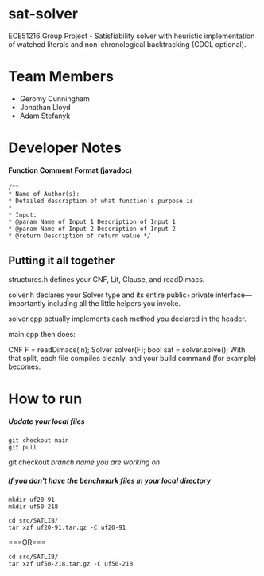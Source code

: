 # sat-solver
ECE51216 Group Project - Satisfiability solver with heuristic implementation of watched literals and non-chronological backtracking (CDCL optional).

# Team Members
* Geromy Cunningham
* Jonathan Lloyd
* Adam Stefanyk

# Developer Notes
#### Function Comment Format (javadoc)
```text
/**
* Name of Author(s):
* Detailed description of what function's purpose is
*
* Input:
* @param Name of Input 1 Description of Input 1
* @param Name of Input 2 Description of Input 2
* @return Description of return value */
```
## Putting it all together
structures.h defines your CNF, Lit, Clause, and readDimacs.

solver.h declares your Solver type and its entire public+private interface—importantly including all the little helpers you invoke.

solver.cpp actually implements each method you declared in the header.

main.cpp then does:

CNF F = readDimacs(in);
Solver solver(F);
bool sat = solver.solve();
With that split, each file compiles cleanly, and your build command (for example) becomes:


# How to run
##### Update your local files
```text
git checkout main
git pull
```
git checkout *branch name you are working on*

##### If you don't have the benchmark files in your local directory
```text
mkdir uf20-91
mkdir uf50-218
```
```text
cd src/SATLIB/
tar xzf uf20-91.tar.gz -C uf20-91
```
===OR===
```text
cd src/SATLIB/
tar xzf uf50-218.tar.gz -C uf50-218
```